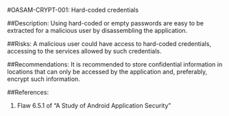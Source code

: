 
#OASAM-CRYPT-001: Hard-coded credentials

##Description:
Using hard-coded or empty passwords are easy to be extracted  for a malicious user by disassembling the application.

##Risks:
A malicious user could have access to hard-coded credentials, accessing to the services allowed by such credentials.

##Recommendations:
It is recommended to store confidential information in locations that can only be accessed by the application and, preferably, encrypt such information.


##References:
1. Flaw 6.5.1 of “A Study of Android Application Security”
